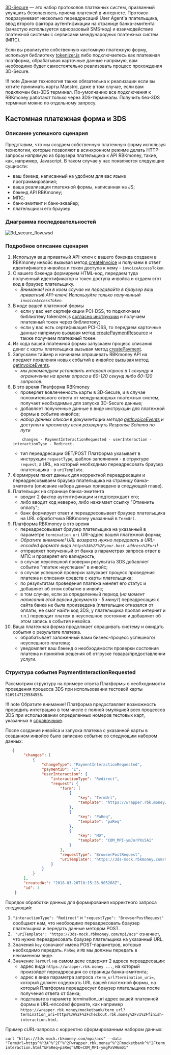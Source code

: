 [3D-Secure](https://en.wikipedia.org/wiki/3-D_Secure) — это набор протоколов платежных систем, призванный улучшить безопасность приема платежей в интернете. Протокол подразумевает несколько переадресаций User Agent'а плательщика, ввод второго фактора аутентификации на странице банка-эмитента (зачастую используется одноразовый SMS-код) и взаимодействие платежной системы с сервисами международных платежных систем (МПС).

Если вы реализуете собственную кастомную платежную форму, используя библиотеку [tokenizer.js](/tokenizer/) либо подключаетесь как платежная платформа, обрабатывая карточные данные напрямую, вам необходимо будет самостоятельно реализовать процесс прохождения 3D-Secure. 

!!! note
    Данная технология также обязательна к реализации если вы хотите принимать карты Maestro, даже в том случае, если вам подключен без-3DS терминал. По-умолчанию все подключения к RBKmoney работают только через 3DS-терминалы. Получить без-3DS терминал можно по отдельному запросу.

## Кастомная платежная форма и 3DS

### Описание успешного сценария

Представим, что мы создаем собственную платежную форму используя технологии, которые позволяют в асинхронном режиме делать HTTP-запросы напрямую из браузера плательщика к API RBKmoney, такие, как, например, Javascript. В таком случае у нас появляются следующие сущности:

- ваш бэкенд, написанный на удобном для вас языке программирования;
- ваша реализация платежной формы, написанная на JS;
- бэкенд API RBKmoney;
- МПС;
- банк-эмитент и банк-эквайер;
- плательщик и его браузер.

### Диаграмма последовательностей

![3d_secure_flow.wsd](/payments/wsd/3d_secure_flow.svg)

### Подробное описание сценария

1. Используя ваш приватный API-ключ с вашего бэкенда создаем в RBKmoney инвойс вызывая метод [createInvoice](https://developer.rbk.money/api/#operation/createInvoice) и получаем в ответ идентификатор инвойса и токен доступа к нему - `invoiceAccessToken`.
2. С вашего бэкенда формируем HTML-код, передаем туда полученный идентификатор и токен доступа инвойса и отдаем этот код в браузер плательщику.
    - *Внимание! Ни в коем случае не передавайте в браузер ваш приватный API-ключ! Используйте только полученный `invoiceAccessToken`.*
3. В коде вашей платежной формы
    - если у вас нет сертификации PCI-DSS, то подключаем библиотеку tokenizer.js [согласно инструкции](/tokenizer/) и получаем платежный токен через библиотеку;
    - если у вас есть сертификация PCI-DSS, то передаем карточные данные напрямую вызывая метод [createPaymentResource](https://developer.rbk.money/api/#operation/createPaymentResource) и также получаем платежный токен.
4. Из кода вашей платежной формы запускаем процесс списания денег с карты плательщика вызывая метод [createPayment](https://developer.rbk.money/api/#operation/createPayment).
5. Запускаем таймер и начинаем опрашивать RBKmoney API на предмет появления новых событий в инвойсе вызывая метод [getInvoiceEvents](https://developer.rbk.money/api/#operation/getInvoiceEvents).
    - *мы рекомендуем установить интервал опроса в 1 секунду и ограничение на время опроса в 60-120 секунд либо 60-120 запросов.*
6. В это время Платформа RBKmoney
    - проверяет вовлеченность карты в 3D-Secure, и в случае положительного ответа от международных платежных систем, получает необходимые для запуска 3D-Secure данные;
    - добавляет полученные данные в виде инструкции для платежной формы в событие инвойса;
    - *набор данных описан в документации метода [getInvoiceEvents](https://developer.rbk.money/api/#operation/getInvoiceEvents) и доступен к просмотру если развернуть Response Schema по пути*
    ```
        changes - PaymentInteractionRequested - userInteraction -  interactionType - Redirect.
    ```
    - тип переадресации GET/POST Платформа указывает в инструкции `requestType`, шаблон заполнения - в структуре `request`, а URL, на который необходимо переадресовать браузер плательщика - в `uriTemplate`.
7. Формируем пакет данных для корректной переадресации и переадресовываем браузер плательщика на страницу банка-эмитента (описание набора данных приведено в следующей главе).
8. Плательщик на странице банка-эмитента
    - вводит 2 фактор аутентификации и подтверждает его;
    - либо вводит код неверно, либо нажимает ссылку "Отменить оплату";
    - банк формирует ответ и переадресовывает браузер плательщика на URL обработчика RBKmoney указанный в `TermUrl`.
9. Платформа RBKmoney в это время
    - переадресовывает браузер плательщика на указанный в параметре `termination_uri` URI-адрес вашей платежной формы;
    - *Обратите внимание! URL возврата нужно передавать в URL-encoded формате вида `https%3A%2F%2Fyour.host.address%2Furi`!*
    - отправляет полученный от банка в параметрах запроса ответ в МПС и проверяет его валидность;
    - в случае неуспешной проверки результата 3DS добавляет событие "платеж неуспешен" в инвойс;
    - в случае успешной проверки запускает процесс проведения платежа и списания средств с карты плательщика;
    - по результатам проведения платежа меняет его статус и добавляет об этом событие в инвойс;
    - в том случае, если за определенный период (*на момент написания этой версии документа - 5 минут*) переадресация с сайта банка не была произведена (плательщик отказался от оплаты, не смог найти код 3DS, у плательщика пропал интернет и т.п.) переводит платеж в неуспешное состояние и добавляет об этом запись в события инвойса.
10. Ваша платежная форма продолжает опрашивать систему и ожидать события о результате платежа.
    - обрабатывает заложенный вами бизнес-процесс успешного/неуспешного платежа;
    - уведомляет ваш бэкенд о необходимости проверки состояния платежа и принятия решения об отгрузке товара/предоставлении услуги.

### Структура события PaymentInteractionRequested

Рассмотрим структуру на примере ответа Платформы о необходимости проведения процесса 3DS при использовании тестовой карты `5169147129584558`. 

!!! note
    Обратите внимание! Платформа предоставляет возможность проводить интеграцию в том числе с полной эмуляцией всех процессов 3DS при использовании определенных номеров тестовых карт, указанных в [справочнике](/refs/testcards/).


После создания инвойса и запуска платежа с указанной карты в созданном инвойсе было записано событие со следующим набором данных:

```json
   {
        "changes": [
            {
                "changeType": "PaymentInteractionRequested",
                "paymentID": "1",
                "userInteraction": {
                    "interactionType": "Redirect",
                    "request": {
                        "form": [
                            {
                                "key": "TermUrl",
                                "template": "https://wrapper.rbk.money/mocketbank/term_url%7B%3Ftermination_uri%7D"
                            },
                            {
                                "key": "PaReq",
                                "template": "paReq"
                            },
                            {
                                "key": "MD",
                                "template": "COM_MPI-ymJorPXs5A1"
                            }
                        ],
                        "requestType": "BrowserPostRequest",
                        "uriTemplate": "https://3ds-mock.rbkmoney.com/mpi/acs"
                    }
                }
            }
        ],
        "createdAt": "2018-03-20T10:15:26.905268Z",
        "id": 3
    }
```

Порядок обработки данных для формирования корректного запроса следующий:

1. `"interactionType": "Redirect"` и `"requestType": "BrowserPostRequest"` сообщают нам, что необходимо переадресовать браузер плательщика и передать данные методом POST.
2. ` "uriTemplate": "https://3ds-mock.rbkmoney.com/mpi/acs"` означает, что нужно переадресовать браузер плательщика на указанный URL.
3. Значения `key` означают имена POST-параметров, которые необходимо передать. `PaReq` и `MD` мы должны передать в неизменном виде.
4. Значение `TermUrl` на самом деле содержит 2 адреса переадресации:
    - адрес вида `https://wrapper.rbk.money ...`, на который произойдет переадресация со страницы банка-эмитента;
    - адрес в виде параметра запроса `/term_url?termination_uri=`, который должен содержать URL вашей платежной формы, на который Платформа переадресует браузер плательщика после получения ответа от банка;
    - подставьте в параметр termination_uri адрес вашей платежной формы в URL-encoded формате, как например `https://wrapper.rbk.money/mocketbank/term_url?termination_uri=https%3A%2F%2Fcheckout.rbk.money%2Fv1%2Ffinish-interaction.html`.

Пример cURL-запроса с корректно сформированным набором данных:

```
curl "https://3ds-mock.rbkmoney.com/mpi/acs" --data "TermUrl=https^%^3A^%^2F^%^2Fwrapper.rbk.money^%^2Fmocketbank^%^2Fterm_url^%^3Ftermination_uri^%^3Dhttps^%^253A^%^252F^%^252Fcheckout.rbk.money^%^252Fv1^%^252Ffinish-interaction.html^&PaReq=paReq^&MD=COM_MPI-ymgPxVH6m01"
```
